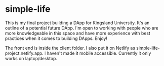 # simple-life

This is my final project building a DApp for Kingsland University. It's an outline of a potential future DApp. I'm open to working with people who are more knowledgeable in this space and have more experience with best practices when it comes to building DApps. Enjoy!

The front end is inside the client folder. I also put it on Netlify as simple-life-project.netlify.app. I haven't made it mobile accessible. Currently it only works on laptop/desktop.
